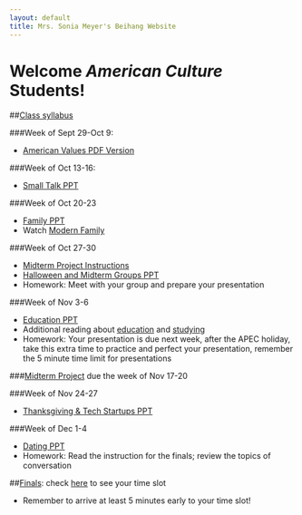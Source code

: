 ```yaml
---
layout: default
title: Mrs. Sonia Meyer's Beihang Website
---
```

# Welcome *American Culture* Students!

##[Class syllabus](http://sonia-beihang-website-resources.s3.amazonaws.com/Graduate%20Culture%20Fall%202014%20Syllabus.pdf)


###Week of Sept 29-Oct 9:
- [American Values PDF Version](http://sonia-beihang-website-resources.s3.amazonaws.com/AmericanValues.pdf)

###Week of Oct 13-16:
- [Small Talk PPT](http://sonia-beihang-website-resources.s3.amazonaws.com/Small%20Talk.ppt)

###Week of Oct 20-23
- [Family PPT](http://sonia-beihang-website-resources.s3.amazonaws.com/Week%207%20Family.ppt)
- Watch [Modern Family](http://tv.sohu.com/20120926/n354001234.shtml)

###Week of Oct 27-30
- [Midterm Project Instructions](http://sonia-beihang-website-resources.s3.amazonaws.com/Midterm%20Project%20Instructions-Do%20Americans%20do%20that%20too%3F.pdf) 
- [Halloween and Midterm Groups PPT](https://s3-ap-northeast-1.amazonaws.com/sonia-beihang-website-resources/Halloween+GC.pdf)
- Homework: Meet with your group and prepare your presentation

###Week of Nov 3-6
- [Education PPT](https://s3-ap-northeast-1.amazonaws.com/sonia-beihang-website-resources/Education+GC.pdf)
- Additional reading about [education](http://sonia-beihang-website-resources.s3.amazonaws.com/Week%208%20American%20Ways-Education.pdf) and [studying](http://sonia-beihang-website-resources.s3.amazonaws.com/Week%208%20American%20Ways-Studying.pdf)
- Homework: Your presentation is due next week, after the APEC holiday, take this extra time to practice and perfect your presentation, remember the 5 minute time limit for presentations




###[Midterm Project](http://sonia-beihang-website-resources.s3.amazonaws.com/Midterm%20Project%20Instructions-Do%20Americans%20do%20that%20too%3F.pdf) due the week of Nov 17-20

###Week of Nov 24-27
- [Thanksgiving & Tech Startups PPT](http://sonia-beihang-website-resources.s3.amazonaws.com/Thanksgiving%20and%20Apps.pdf)

###Week of Dec 1-4
- [Dating PPT](http://sonia-beihang-website-resources.s3.amazonaws.com/Dating.pdf) 
- Homework: Read the instruction for the finals; review the topics of conversation


##[Finals](http://sonia-beihang-website-resources.s3.amazonaws.com/Final%20Instructions.pdf): check [here](http://sonia-beihang-website-resources.s3.amazonaws.com/Finals%20Timetable.pdf) to see your time slot
- Remember to arrive at least 5 minutes early to your time slot!
